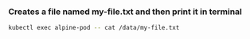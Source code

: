 ### Creates a file named my-file.txt and then print it in terminal
``` bash
kubectl exec alpine-pod -- cat /data/my-file.txt
